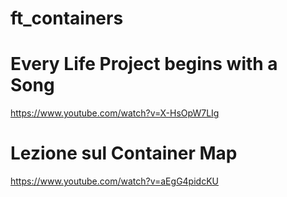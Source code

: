 # ft_containers

# Every Life Project begins with a Song

https://www.youtube.com/watch?v=X-HsOpW7LIg

# Lezione sul Container Map

https://www.youtube.com/watch?v=aEgG4pidcKU


